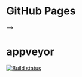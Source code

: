 # GitHub Pages

<!-- 
[GitHub Pages](https://Volivanmail.github.io/ahj_3_game/) --> -->


# appveyor

[![Build status](https://ci.appveyor.com/api/projects/status/nj5696sx3vml4sti?svg=true)](https://ci.appveyor.com/project/Volivanmail/ahj-3-game)



